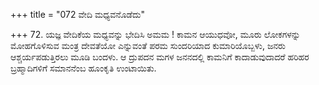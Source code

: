 +++
title = "072 ವೇದಿ ಮಧ್ಯವನೊಡೆದು"

+++
72. ಯಜ್ಞ ವೇದಿಕೆಯ ಮಧ್ಯವನ್ನು ಭೇದಿಸಿ ಅಮಮ ! ಕಾಮನ ಆಯುಧವೋ, ಮೂರು ಲೋಕಗಳನ್ನು ಮೋಹಗೊಳಿಸುವ ಮಂತ್ರ ದೇವತೆಯೋ ಎನ್ನುವಂತೆ ಪರಮ ಸುಂದರಿಯಾದ ಕುಮಾರಿಯೊಬ್ಬಳು, ಜನರು ಆಶ್ಚರ್ಯಪಡುತ್ತಿರಲು ಮೂಡಿ ಬಂದಳು. ಆ ದ್ರುಪದನ ಮಗಳ ಜನನದಲ್ಲಿ ಕಾಮನಿಗೆ ಕಾದಾಡುವುದಾದರೆ ಹರಿಹರ ಬ್ರಹ್ಮಾದಿಗಳಿಗೆ ಸಮಾನನೆಂಬ ಹೂಂಕೃತಿ ಉಂಟಾಯಿತು.